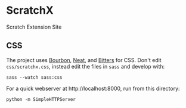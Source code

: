 # ScratchX
Scratch Extension Site


## CSS
The project uses [Bourbon][], [Neat][], and [Bitters][] for CSS. Don't edit
`css/scratchx.css`, instead edit the files in `sass` and develop with:

    sass --watch sass:css

For a quick webserver at http://localhost:8000, run from this directory:

    python -m SimpleHTTPServer

[Bourbon]: http://bourbon.io/
[Neat]: http://neat.bourbon.io/
[Bitters]: http://bitters.bourbon.io/
